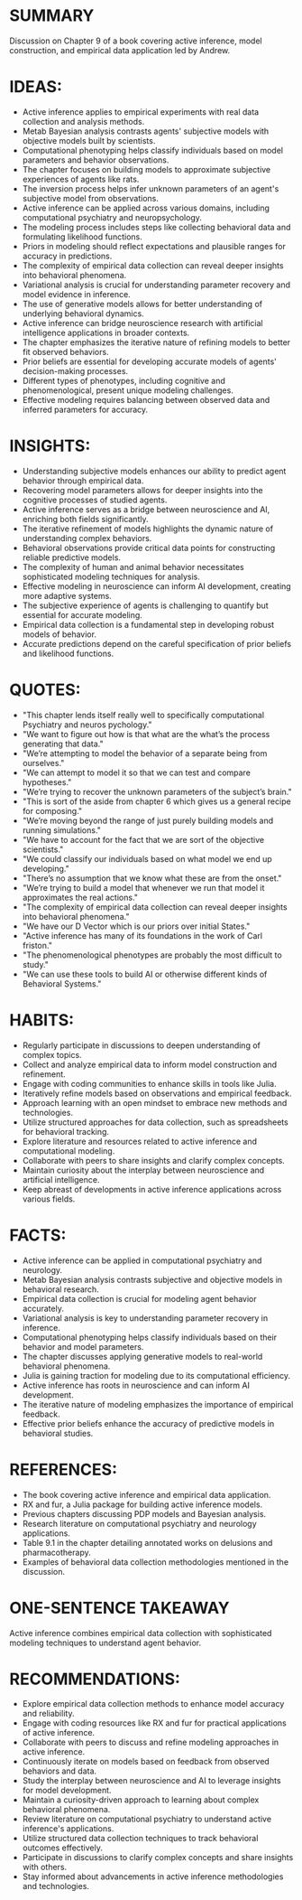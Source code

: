 # SUMMARY
Discussion on Chapter 9 of a book covering active inference, model construction, and empirical data application led by Andrew.

# IDEAS:
- Active inference applies to empirical experiments with real data collection and analysis methods.
- Metab Bayesian analysis contrasts agents' subjective models with objective models built by scientists.
- Computational phenotyping helps classify individuals based on model parameters and behavior observations.
- The chapter focuses on building models to approximate subjective experiences of agents like rats.
- The inversion process helps infer unknown parameters of an agent's subjective model from observations.
- Active inference can be applied across various domains, including computational psychiatry and neuropsychology.
- The modeling process includes steps like collecting behavioral data and formulating likelihood functions.
- Priors in modeling should reflect expectations and plausible ranges for accuracy in predictions.
- The complexity of empirical data collection can reveal deeper insights into behavioral phenomena.
- Variational analysis is crucial for understanding parameter recovery and model evidence in inference.
- The use of generative models allows for better understanding of underlying behavioral dynamics.
- Active inference can bridge neuroscience research with artificial intelligence applications in broader contexts.
- The chapter emphasizes the iterative nature of refining models to better fit observed behaviors.
- Prior beliefs are essential for developing accurate models of agents' decision-making processes.
- Different types of phenotypes, including cognitive and phenomenological, present unique modeling challenges.
- Effective modeling requires balancing between observed data and inferred parameters for accuracy.

# INSIGHTS:
- Understanding subjective models enhances our ability to predict agent behavior through empirical data.
- Recovering model parameters allows for deeper insights into the cognitive processes of studied agents.
- Active inference serves as a bridge between neuroscience and AI, enriching both fields significantly.
- The iterative refinement of models highlights the dynamic nature of understanding complex behaviors.
- Behavioral observations provide critical data points for constructing reliable predictive models.
- The complexity of human and animal behavior necessitates sophisticated modeling techniques for analysis.
- Effective modeling in neuroscience can inform AI development, creating more adaptive systems.
- The subjective experience of agents is challenging to quantify but essential for accurate modeling.
- Empirical data collection is a fundamental step in developing robust models of behavior.
- Accurate predictions depend on the careful specification of prior beliefs and likelihood functions.

# QUOTES:
- "This chapter lends itself really well to specifically computational Psychiatry and neuros pychology."
- "We want to figure out how is that what are the what’s the process generating that data."
- "We’re attempting to model the behavior of a separate being from ourselves."
- "We can attempt to model it so that we can test and compare hypotheses."
- "We’re trying to recover the unknown parameters of the subject’s brain."
- "This is sort of the aside from chapter 6 which gives us a general recipe for composing."
- "We’re moving beyond the range of just purely building models and running simulations."
- "We have to account for the fact that we are sort of the objective scientists."
- "We could classify our individuals based on what model we end up developing."
- "There’s no assumption that we know what these are from the onset."
- "We’re trying to build a model that whenever we run that model it approximates the real actions."
- "The complexity of empirical data collection can reveal deeper insights into behavioral phenomena."
- "We have our D Vector which is our priors over initial States."
- "Active inference has many of its foundations in the work of Carl friston."
- "The phenomenological phenotypes are probably the most difficult to study."
- "We can use these tools to build AI or otherwise different kinds of Behavioral Systems."

# HABITS:
- Regularly participate in discussions to deepen understanding of complex topics.
- Collect and analyze empirical data to inform model construction and refinement.
- Engage with coding communities to enhance skills in tools like Julia.
- Iteratively refine models based on observations and empirical feedback.
- Approach learning with an open mindset to embrace new methods and technologies.
- Utilize structured approaches for data collection, such as spreadsheets for behavioral tracking.
- Explore literature and resources related to active inference and computational modeling.
- Collaborate with peers to share insights and clarify complex concepts.
- Maintain curiosity about the interplay between neuroscience and artificial intelligence.
- Keep abreast of developments in active inference applications across various fields.

# FACTS:
- Active inference can be applied in computational psychiatry and neurology.
- Metab Bayesian analysis contrasts subjective and objective models in behavioral research.
- Empirical data collection is crucial for modeling agent behavior accurately.
- Variational analysis is key to understanding parameter recovery in inference.
- Computational phenotyping helps classify individuals based on their behavior and model parameters.
- The chapter discusses applying generative models to real-world behavioral phenomena.
- Julia is gaining traction for modeling due to its computational efficiency.
- Active inference has roots in neuroscience and can inform AI development.
- The iterative nature of modeling emphasizes the importance of empirical feedback.
- Effective prior beliefs enhance the accuracy of predictive models in behavioral studies.

# REFERENCES:
- The book covering active inference and empirical data application.
- RX and fur, a Julia package for building active inference models.
- Previous chapters discussing PDP models and Bayesian analysis.
- Research literature on computational psychiatry and neurology applications.
- Table 9.1 in the chapter detailing annotated works on delusions and pharmacotherapy.
- Examples of behavioral data collection methodologies mentioned in the discussion.

# ONE-SENTENCE TAKEAWAY
Active inference combines empirical data collection with sophisticated modeling techniques to understand agent behavior.

# RECOMMENDATIONS:
- Explore empirical data collection methods to enhance model accuracy and reliability.
- Engage with coding resources like RX and fur for practical applications of active inference.
- Collaborate with peers to discuss and refine modeling approaches in active inference.
- Continuously iterate on models based on feedback from observed behaviors and data.
- Study the interplay between neuroscience and AI to leverage insights for model development.
- Maintain a curiosity-driven approach to learning about complex behavioral phenomena.
- Review literature on computational psychiatry to understand active inference's applications.
- Utilize structured data collection techniques to track behavioral outcomes effectively.
- Participate in discussions to clarify complex concepts and share insights with others.
- Stay informed about advancements in active inference methodologies and technologies.
